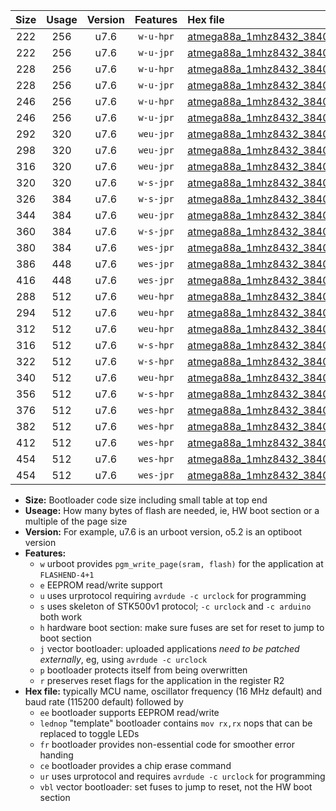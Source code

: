 |Size|Usage|Version|Features|Hex file|
|:-:|:-:|:-:|:-:|:--|
|222|256|u7.6|`w-u-hpr`|[atmega88a_1mhz8432_38400bps_ur.hex](https://raw.githubusercontent.com/stefanrueger/urboot/main//atmega88a_1mhz8432_38400bps_ur.hex)|
|222|256|u7.6|`w-u-jpr`|[atmega88a_1mhz8432_38400bps_ur_vbl.hex](https://raw.githubusercontent.com/stefanrueger/urboot/main//atmega88a_1mhz8432_38400bps_ur_vbl.hex)|
|228|256|u7.6|`w-u-hpr`|[atmega88a_1mhz8432_38400bps_lednop_ur.hex](https://raw.githubusercontent.com/stefanrueger/urboot/main//atmega88a_1mhz8432_38400bps_lednop_ur.hex)|
|228|256|u7.6|`w-u-jpr`|[atmega88a_1mhz8432_38400bps_lednop_ur_vbl.hex](https://raw.githubusercontent.com/stefanrueger/urboot/main//atmega88a_1mhz8432_38400bps_lednop_ur_vbl.hex)|
|246|256|u7.6|`w-u-hpr`|[atmega88a_1mhz8432_38400bps_lednop_fr_ur.hex](https://raw.githubusercontent.com/stefanrueger/urboot/main//atmega88a_1mhz8432_38400bps_lednop_fr_ur.hex)|
|246|256|u7.6|`w-u-jpr`|[atmega88a_1mhz8432_38400bps_lednop_fr_ur_vbl.hex](https://raw.githubusercontent.com/stefanrueger/urboot/main//atmega88a_1mhz8432_38400bps_lednop_fr_ur_vbl.hex)|
|292|320|u7.6|`weu-jpr`|[atmega88a_1mhz8432_38400bps_ee_ur_vbl.hex](https://raw.githubusercontent.com/stefanrueger/urboot/main//atmega88a_1mhz8432_38400bps_ee_ur_vbl.hex)|
|298|320|u7.6|`weu-jpr`|[atmega88a_1mhz8432_38400bps_ee_lednop_ur_vbl.hex](https://raw.githubusercontent.com/stefanrueger/urboot/main//atmega88a_1mhz8432_38400bps_ee_lednop_ur_vbl.hex)|
|316|320|u7.6|`weu-jpr`|[atmega88a_1mhz8432_38400bps_ee_lednop_fr_ur_vbl.hex](https://raw.githubusercontent.com/stefanrueger/urboot/main//atmega88a_1mhz8432_38400bps_ee_lednop_fr_ur_vbl.hex)|
|320|320|u7.6|`w-s-jpr`|[atmega88a_1mhz8432_38400bps_vbl.hex](https://raw.githubusercontent.com/stefanrueger/urboot/main//atmega88a_1mhz8432_38400bps_vbl.hex)|
|326|384|u7.6|`w-s-jpr`|[atmega88a_1mhz8432_38400bps_lednop_vbl.hex](https://raw.githubusercontent.com/stefanrueger/urboot/main//atmega88a_1mhz8432_38400bps_lednop_vbl.hex)|
|344|384|u7.6|`weu-jpr`|[atmega88a_1mhz8432_38400bps_ee_lednop_fr_ce_ur_vbl.hex](https://raw.githubusercontent.com/stefanrueger/urboot/main//atmega88a_1mhz8432_38400bps_ee_lednop_fr_ce_ur_vbl.hex)|
|360|384|u7.6|`w-s-jpr`|[atmega88a_1mhz8432_38400bps_lednop_fr_vbl.hex](https://raw.githubusercontent.com/stefanrueger/urboot/main//atmega88a_1mhz8432_38400bps_lednop_fr_vbl.hex)|
|380|384|u7.6|`wes-jpr`|[atmega88a_1mhz8432_38400bps_ee_vbl.hex](https://raw.githubusercontent.com/stefanrueger/urboot/main//atmega88a_1mhz8432_38400bps_ee_vbl.hex)|
|386|448|u7.6|`wes-jpr`|[atmega88a_1mhz8432_38400bps_ee_lednop_vbl.hex](https://raw.githubusercontent.com/stefanrueger/urboot/main//atmega88a_1mhz8432_38400bps_ee_lednop_vbl.hex)|
|416|448|u7.6|`wes-jpr`|[atmega88a_1mhz8432_38400bps_ee_lednop_fr_vbl.hex](https://raw.githubusercontent.com/stefanrueger/urboot/main//atmega88a_1mhz8432_38400bps_ee_lednop_fr_vbl.hex)|
|288|512|u7.6|`weu-hpr`|[atmega88a_1mhz8432_38400bps_ee_ur.hex](https://raw.githubusercontent.com/stefanrueger/urboot/main//atmega88a_1mhz8432_38400bps_ee_ur.hex)|
|294|512|u7.6|`weu-hpr`|[atmega88a_1mhz8432_38400bps_ee_lednop_ur.hex](https://raw.githubusercontent.com/stefanrueger/urboot/main//atmega88a_1mhz8432_38400bps_ee_lednop_ur.hex)|
|312|512|u7.6|`weu-hpr`|[atmega88a_1mhz8432_38400bps_ee_lednop_fr_ur.hex](https://raw.githubusercontent.com/stefanrueger/urboot/main//atmega88a_1mhz8432_38400bps_ee_lednop_fr_ur.hex)|
|316|512|u7.6|`w-s-hpr`|[atmega88a_1mhz8432_38400bps.hex](https://raw.githubusercontent.com/stefanrueger/urboot/main//atmega88a_1mhz8432_38400bps.hex)|
|322|512|u7.6|`w-s-hpr`|[atmega88a_1mhz8432_38400bps_lednop.hex](https://raw.githubusercontent.com/stefanrueger/urboot/main//atmega88a_1mhz8432_38400bps_lednop.hex)|
|340|512|u7.6|`weu-hpr`|[atmega88a_1mhz8432_38400bps_ee_lednop_fr_ce_ur.hex](https://raw.githubusercontent.com/stefanrueger/urboot/main//atmega88a_1mhz8432_38400bps_ee_lednop_fr_ce_ur.hex)|
|356|512|u7.6|`w-s-hpr`|[atmega88a_1mhz8432_38400bps_lednop_fr.hex](https://raw.githubusercontent.com/stefanrueger/urboot/main//atmega88a_1mhz8432_38400bps_lednop_fr.hex)|
|376|512|u7.6|`wes-hpr`|[atmega88a_1mhz8432_38400bps_ee.hex](https://raw.githubusercontent.com/stefanrueger/urboot/main//atmega88a_1mhz8432_38400bps_ee.hex)|
|382|512|u7.6|`wes-hpr`|[atmega88a_1mhz8432_38400bps_ee_lednop.hex](https://raw.githubusercontent.com/stefanrueger/urboot/main//atmega88a_1mhz8432_38400bps_ee_lednop.hex)|
|412|512|u7.6|`wes-hpr`|[atmega88a_1mhz8432_38400bps_ee_lednop_fr.hex](https://raw.githubusercontent.com/stefanrueger/urboot/main//atmega88a_1mhz8432_38400bps_ee_lednop_fr.hex)|
|454|512|u7.6|`wes-hpr`|[atmega88a_1mhz8432_38400bps_ee_lednop_fr_ce.hex](https://raw.githubusercontent.com/stefanrueger/urboot/main//atmega88a_1mhz8432_38400bps_ee_lednop_fr_ce.hex)|
|454|512|u7.6|`wes-jpr`|[atmega88a_1mhz8432_38400bps_ee_lednop_fr_ce_vbl.hex](https://raw.githubusercontent.com/stefanrueger/urboot/main//atmega88a_1mhz8432_38400bps_ee_lednop_fr_ce_vbl.hex)|

- **Size:** Bootloader code size including small table at top end
- **Useage:** How many bytes of flash are needed, ie, HW boot section or a multiple of the page size
- **Version:** For example, u7.6 is an urboot version, o5.2 is an optiboot version
- **Features:**
  + `w` urboot provides `pgm_write_page(sram, flash)` for the application at `FLASHEND-4+1`
  + `e` EEPROM read/write support
  + `u` uses urprotocol requiring `avrdude -c urclock` for programming
  + `s` uses skeleton of STK500v1 protocol; `-c urclock` and `-c arduino` both work
  + `h` hardware boot section: make sure fuses are set for reset to jump to boot section
  + `j` vector bootloader: uploaded applications *need to be patched externally*, eg, using `avrdude -c urclock`
  + `p` bootloader protects itself from being overwritten
  + `r` preserves reset flags for the application in the register R2
- **Hex file:** typically MCU name, oscillator frequency (16 MHz default) and baud rate (115200 default) followed by
  + `ee` bootloader supports EEPROM read/write
  + `lednop` "template" bootloader contains `mov rx,rx` nops that can be replaced to toggle LEDs
  + `fr` bootloader provides non-essential code for smoother error handing
  + `ce` bootloader provides a chip erase command
  + `ur` uses urprotocol and requires `avrdude -c urclock` for programming
  + `vbl` vector bootloader: set fuses to jump to reset, not the HW boot section
